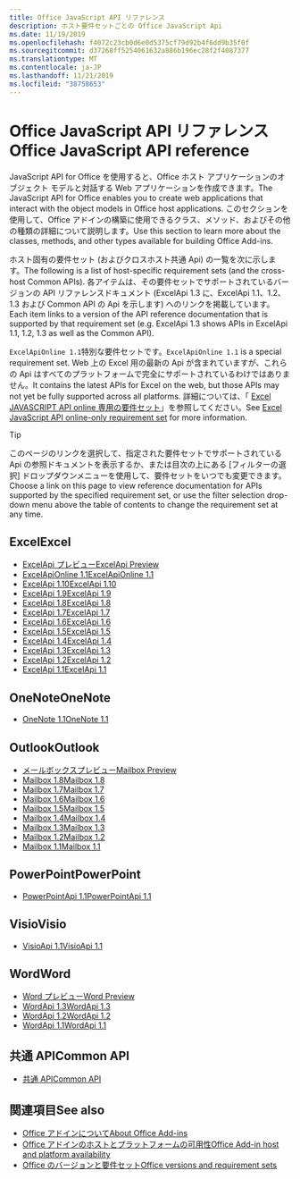 ```yaml
---
title: Office JavaScript API リファレンス
description: ホスト要件セットごとの Office JavaScript Api
ms.date: 11/19/2019
ms.openlocfilehash: f4072c23cb0d6e0d5375cf79d92b4f6dd9b35f0f
ms.sourcegitcommit: d37268ff5254061632a886b196ec28f2f4087377
ms.translationtype: MT
ms.contentlocale: ja-JP
ms.lasthandoff: 11/21/2019
ms.locfileid: "38758653"
---
```

# <a name="office-javascript-api-reference"></a><span data-ttu-id="e00e8-103">Office JavaScript API リファレンス</span><span class="sxs-lookup"><span data-stu-id="e00e8-103">Office JavaScript API reference</span></span>

<span data-ttu-id="e00e8-104">JavaScript API for Office を使用すると、Office ホスト アプリケーションのオブジェクト モデルと対話する Web アプリケーションを作成できます。</span><span class="sxs-lookup"><span data-stu-id="e00e8-104">The JavaScript API for Office enables you to create web applications that interact with the object models in Office host applications.</span></span> <span data-ttu-id="e00e8-105">このセクションを使用して、Office アドインの構築に使用できるクラス、メソッド、およびその他の種類の詳細について説明します。</span><span class="sxs-lookup"><span data-stu-id="e00e8-105">Use this section to learn more about the classes, methods, and other types available for building Office Add-ins.</span></span>

<span data-ttu-id="e00e8-106">ホスト固有の要件セット (およびクロスホスト共通 Api) の一覧を次に示します。</span><span class="sxs-lookup"><span data-stu-id="e00e8-106">The following is a list of host-specific requirement sets (and the cross-host Common APIs).</span></span> <span data-ttu-id="e00e8-107">各アイテムは、その要件セットでサポートされているバージョンの API リファレンスドキュメント (ExcelApi 1.3 に、ExcelApi 1.1、1.2、1.3 および Common API の Api を示します) へのリンクを掲載しています。</span><span class="sxs-lookup"><span data-stu-id="e00e8-107">Each item links to a version of the API reference documentation that is supported by that requirement set (e.g. ExcelApi 1.3 shows APIs in ExcelApi 1.1, 1.2, 1.3 as well as the Common API).</span></span>

<span data-ttu-id="e00e8-108">`ExcelApiOnline 1.1`特別な要件セットです。</span><span class="sxs-lookup"><span data-stu-id="e00e8-108">`ExcelApiOnline 1.1` is a special requirement set.</span></span> <span data-ttu-id="e00e8-109">Web 上の Excel 用の最新の Api が含まれていますが、これらの Api はすべてのプラットフォームで完全にサポートされているわけではありません。</span><span class="sxs-lookup"><span data-stu-id="e00e8-109">It contains the latest APIs for Excel on the web, but those APIs may not yet be fully supported across all platforms.</span></span> <span data-ttu-id="e00e8-110">詳細については、「 [Excel JAVASCRIPT API online 専用の要件セット](/office/dev/add-ins/reference/requirement-sets/excel-api-online-requirement-set)」を参照してください。</span><span class="sxs-lookup"><span data-stu-id="e00e8-110">See [Excel JavaScript API online-only requirement set](/office/dev/add-ins/reference/requirement-sets/excel-api-online-requirement-set) for more information.</span></span>

> [!TIP]
> <span data-ttu-id="e00e8-111">このページのリンクを選択して、指定された要件セットでサポートされている Api の参照ドキュメントを表示するか、または目次の上にある [フィルターの選択] ドロップダウンメニューを使用して、要件セットをいつでも変更できます。</span><span class="sxs-lookup"><span data-stu-id="e00e8-111">Choose a link on this page to view reference documentation for APIs supported by the specified requirement set, or use the filter selection drop-down menu above the table of contents to change the requirement set at any time.</span></span>

## <a name="excel"></a><span data-ttu-id="e00e8-112">Excel</span><span class="sxs-lookup"><span data-stu-id="e00e8-112">Excel</span></span>

- [<span data-ttu-id="e00e8-113">ExcelApi プレビュー</span><span class="sxs-lookup"><span data-stu-id="e00e8-113">ExcelApi Preview</span></span>](/javascript/api/excel?view=excel-js-preview)
- [<span data-ttu-id="e00e8-114">ExcelApiOnline 1.1</span><span class="sxs-lookup"><span data-stu-id="e00e8-114">ExcelApiOnline 1.1</span></span>](/javascript/api/excel?view=excel-js-online)
- [<span data-ttu-id="e00e8-115">ExcelApi 1.10</span><span class="sxs-lookup"><span data-stu-id="e00e8-115">ExcelApi 1.10</span></span>](/javascript/api/excel?view=excel-js-1.10)
- [<span data-ttu-id="e00e8-116">ExcelApi 1.9</span><span class="sxs-lookup"><span data-stu-id="e00e8-116">ExcelApi 1.9</span></span>](/javascript/api/excel?view=excel-js-1.9)
- [<span data-ttu-id="e00e8-117">ExcelApi 1.8</span><span class="sxs-lookup"><span data-stu-id="e00e8-117">ExcelApi 1.8</span></span>](/javascript/api/excel?view=excel-js-1.8)
- [<span data-ttu-id="e00e8-118">ExcelApi 1.7</span><span class="sxs-lookup"><span data-stu-id="e00e8-118">ExcelApi 1.7</span></span>](/javascript/api/excel?view=excel-js-1.7)
- [<span data-ttu-id="e00e8-119">ExcelApi 1.6</span><span class="sxs-lookup"><span data-stu-id="e00e8-119">ExcelApi 1.6</span></span>](/javascript/api/excel?view=excel-js-1.6)
- [<span data-ttu-id="e00e8-120">ExcelApi 1.5</span><span class="sxs-lookup"><span data-stu-id="e00e8-120">ExcelApi 1.5</span></span>](/javascript/api/excel?view=excel-js-1.5)
- [<span data-ttu-id="e00e8-121">ExcelApi 1.4</span><span class="sxs-lookup"><span data-stu-id="e00e8-121">ExcelApi 1.4</span></span>](/javascript/api/excel?view=excel-js-1.4)
- [<span data-ttu-id="e00e8-122">ExcelApi 1.3</span><span class="sxs-lookup"><span data-stu-id="e00e8-122">ExcelApi 1.3</span></span>](/javascript/api/excel?view=excel-js-1.3)
- [<span data-ttu-id="e00e8-123">ExcelApi 1.2</span><span class="sxs-lookup"><span data-stu-id="e00e8-123">ExcelApi 1.2</span></span>](/javascript/api/excel?view=excel-js-1.2)
- [<span data-ttu-id="e00e8-124">ExcelApi 1.1</span><span class="sxs-lookup"><span data-stu-id="e00e8-124">ExcelApi 1.1</span></span>](/javascript/api/excel?view=excel-js-1.1)

## <a name="onenote"></a><span data-ttu-id="e00e8-125">OneNote</span><span class="sxs-lookup"><span data-stu-id="e00e8-125">OneNote</span></span>

- [<span data-ttu-id="e00e8-126">OneNote 1.1</span><span class="sxs-lookup"><span data-stu-id="e00e8-126">OneNote 1.1</span></span>](/javascript/api/onenote?view=onenote-js-1.1)

## <a name="outlook"></a><span data-ttu-id="e00e8-127">Outlook</span><span class="sxs-lookup"><span data-stu-id="e00e8-127">Outlook</span></span>

- [<span data-ttu-id="e00e8-128">メールボックスプレビュー</span><span class="sxs-lookup"><span data-stu-id="e00e8-128">Mailbox Preview</span></span>](/javascript/api/outlook?view=outlook-js-preview)
- [<span data-ttu-id="e00e8-129">Mailbox 1.8</span><span class="sxs-lookup"><span data-stu-id="e00e8-129">Mailbox 1.8</span></span>](/javascript/api/outlook?view=outlook-js-1.8)
- [<span data-ttu-id="e00e8-130">Mailbox 1.7</span><span class="sxs-lookup"><span data-stu-id="e00e8-130">Mailbox 1.7</span></span>](/javascript/api/outlook?view=outlook-js-1.7)
- [<span data-ttu-id="e00e8-131">Mailbox 1.6</span><span class="sxs-lookup"><span data-stu-id="e00e8-131">Mailbox 1.6</span></span>](/javascript/api/outlook?view=outlook-js-1.6)
- [<span data-ttu-id="e00e8-132">Mailbox 1.5</span><span class="sxs-lookup"><span data-stu-id="e00e8-132">Mailbox 1.5</span></span>](/javascript/api/outlook?view=outlook-js-1.5)
- [<span data-ttu-id="e00e8-133">Mailbox 1.4</span><span class="sxs-lookup"><span data-stu-id="e00e8-133">Mailbox 1.4</span></span>](/javascript/api/outlook?view=outlook-js-1.4)
- [<span data-ttu-id="e00e8-134">Mailbox 1.3</span><span class="sxs-lookup"><span data-stu-id="e00e8-134">Mailbox 1.3</span></span>](/javascript/api/outlook?view=outlook-js-1.3)
- [<span data-ttu-id="e00e8-135">Mailbox 1.2</span><span class="sxs-lookup"><span data-stu-id="e00e8-135">Mailbox 1.2</span></span>](/javascript/api/outlook?view=outlook-js-1.2)
- [<span data-ttu-id="e00e8-136">Mailbox 1.1</span><span class="sxs-lookup"><span data-stu-id="e00e8-136">Mailbox 1.1</span></span>](/javascript/api/outlook?view=outlook-js-1.1)

## <a name="powerpoint"></a><span data-ttu-id="e00e8-137">PowerPoint</span><span class="sxs-lookup"><span data-stu-id="e00e8-137">PowerPoint</span></span>

- [<span data-ttu-id="e00e8-138">PowerPointApi 1.1</span><span class="sxs-lookup"><span data-stu-id="e00e8-138">PowerPointApi 1.1</span></span>](/javascript/api/powerpoint?view=powerpoint-js-1.1)

## <a name="visio"></a><span data-ttu-id="e00e8-139">Visio</span><span class="sxs-lookup"><span data-stu-id="e00e8-139">Visio</span></span>

- [<span data-ttu-id="e00e8-140">VisioApi 1.1</span><span class="sxs-lookup"><span data-stu-id="e00e8-140">VisioApi 1.1</span></span>](/javascript/api/visio?view=visio-js-1.1)

## <a name="word"></a><span data-ttu-id="e00e8-141">Word</span><span class="sxs-lookup"><span data-stu-id="e00e8-141">Word</span></span>

- [<span data-ttu-id="e00e8-142">Word プレビュー</span><span class="sxs-lookup"><span data-stu-id="e00e8-142">Word Preview</span></span>](/javascript/api/word?view=word-js-preview)
- [<span data-ttu-id="e00e8-143">WordApi 1.3</span><span class="sxs-lookup"><span data-stu-id="e00e8-143">WordApi 1.3</span></span>](/javascript/api/word?view=word-js-1.3)
- [<span data-ttu-id="e00e8-144">WordApi 1.2</span><span class="sxs-lookup"><span data-stu-id="e00e8-144">WordApi 1.2</span></span>](/javascript/api/word?view=word-js-1.2)
- [<span data-ttu-id="e00e8-145">WordApi 1.1</span><span class="sxs-lookup"><span data-stu-id="e00e8-145">WordApi 1.1</span></span>](/javascript/api/word?view=word-js-1.1)

## <a name="common-api"></a><span data-ttu-id="e00e8-146">共通 API</span><span class="sxs-lookup"><span data-stu-id="e00e8-146">Common API</span></span>

- [<span data-ttu-id="e00e8-147">共通 API</span><span class="sxs-lookup"><span data-stu-id="e00e8-147">Common API</span></span>](/javascript/api/office?view=common-js)

## <a name="see-also"></a><span data-ttu-id="e00e8-148">関連項目</span><span class="sxs-lookup"><span data-stu-id="e00e8-148">See also</span></span>

- [<span data-ttu-id="e00e8-149">Office アドインについて</span><span class="sxs-lookup"><span data-stu-id="e00e8-149">About Office Add-ins</span></span>](/office/dev/add-ins/overview)
- [<span data-ttu-id="e00e8-150">Office アドインのホストとプラットフォームの可用性</span><span class="sxs-lookup"><span data-stu-id="e00e8-150">Office Add-in host and platform availability</span></span>](/office/dev/add-ins/overview/office-add-in-availability)
- [<span data-ttu-id="e00e8-151">Office のバージョンと要件セット</span><span class="sxs-lookup"><span data-stu-id="e00e8-151">Office versions and requirement sets</span></span>](/office/dev/add-ins/develop/office-versions-and-requirement-sets)
